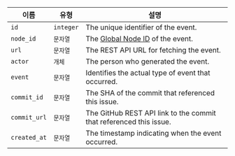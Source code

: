 | 이름           | 유형        | 설명                                                                   |
| ------------ | --------- | -------------------------------------------------------------------- |
| `id`         | `integer` | The unique identifier of the event.                                  |
| `node_id`    | `문자열`     | The [Global Node ID](/v4/guides/using-global-node-ids) of the event. |
| `url`        | `문자열`     | The REST API URL for fetching the event.                             |
| `actor`      | `개체`      | The person who generated the event.                                  |
| `event`      | `문자열`     | Identifies the actual type of event that occurred.                   |
| `commit_id`  | `문자열`     | The SHA of the commit that referenced this issue.                    |
| `commit_url` | `문자열`     | The GitHub REST API link to the commit that referenced this issue.   |
| `created_at` | `문자열`     | The timestamp indicating when the event occurred.                    |